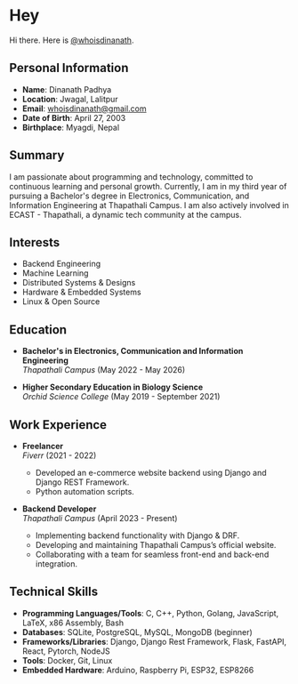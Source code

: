 # Hey

Hi there. Here is [@whoisdinanath](<https://linkedin.com/in/whoisdinanath>).

## Personal Information

- **Name**: Dinanath Padhya
- **Location**: Jwagal, Lalitpur
- **Email**: <whoisdinanath@gmail.com>
- **Date of Birth**: April 27, 2003
- **Birthplace**: Myagdi, Nepal

## Summary

I am passionate about programming and technology, committed to continuous learning and personal growth. Currently, I am in my third year of pursuing a Bachelor's degree in Electronics, Communication, and Information Engineering at Thapathali Campus. I am also actively involved in ECAST - Thapathali, a dynamic tech community at the campus.

## Interests

- Backend Engineering
- Machine Learning
- Distributed Systems & Designs
- Hardware & Embedded Systems
- Linux & Open Source

## Education

- **Bachelor's in Electronics, Communication and Information Engineering**  
  *Thapathali Campus* (May 2022 - May 2026)  
  <!-- - First Year Project: *Bibliocrypt* - A decentralized library management system using blockchain technology. -->

- **Higher Secondary Education in Biology Science**  
  *Orchid Science College* (May 2019 - September 2021)  
  <!-- - Final Grade: 3.73/4 -->

## Work Experience

- **Freelancer**  
  *Fiverr* (2021 - 2022)  
  - Developed an e-commerce website backend using Django and Django REST Framework.
  - Python automation scripts.
  <!-- - Assisted clients with various projects. -->

- **Backend Developer**  
  *Thapathali Campus* (April 2023 - Present)  
  - Implementing backend functionality with Django & DRF.
  - Developing and maintaining Thapathali Campus’s official website.
  - Collaborating with a team for seamless front-end and back-end integration.

<!--
## Extracurricular Activities

- **Asian Hack 2022**  
  *Asian College, Balaju*  
  - 1st Position: Developed a “Blind Guidance System” using ultrasonic sensors and a camera.

- **Vertex Hacks 2023**  
  *Thapathali Campus, Thapathali*  
  - 1st Position: Created the "Universal Hand Gesture Decoder" for translating sign language into voice using hall effect sensors.

- **Locus Project Demonstration, National Tech Fest 2023**  
  *Pulchowk Campus, Lalitpur*  
  - 1st Position: Continued development of the "Universal Hand Gesture Decoder". 
-->

## Technical Skills

- **Programming Languages/Tools**: C, C++, Python, Golang, JavaScript, LaTeX, x86 Assembly, Bash
- **Databases**: SQLite, PostgreSQL, MySQL, MongoDB (beginner)
- **Frameworks/Libraries**: Django, Django Rest Framework, Flask, FastAPI, React, Pytorch, NodeJS
- **Tools**: Docker, Git, Linux
- **Embedded Hardware**: Arduino, Raspberry Pi, ESP32, ESP8266

<!--
## Memberships

- **ECAST - Thapathali**: Hardware & Software Co-ordinator, President (Current) -->
